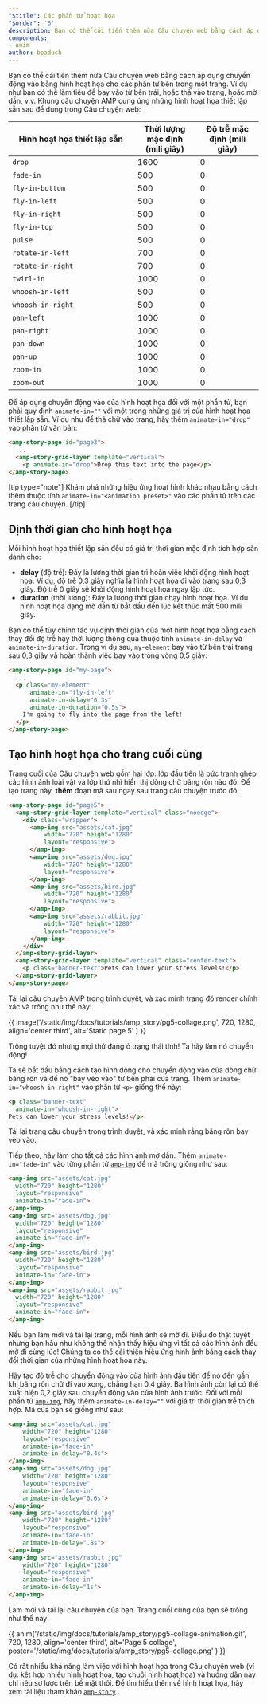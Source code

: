 ```yaml
---
"$title": Các phần tử hoạt họa
"$order": '6'
description: Bạn có thể cải tiến thêm nữa Câu chuyện web bằng cách áp dụng chuyển động vào bằng hình hoạt họa cho các phần tử bên trong một trang. Ví dụ như bạn có thể làm tiêu đề bay vào từ...
components:
- anim
author: bpaduch
---
```


Bạn có thể cải tiến thêm nữa Câu chuyện web bằng cách áp dụng chuyển động vào bằng hình hoạt họa cho các phần tử bên trong một trang. Ví dụ như bạn có thể làm tiêu đề bay vào từ bên trái, hoặc thả vào trang, hoặc mờ dần, v.v. Khung câu chuyện AMP cung ứng những hình hoạt họa thiết lập sẵn sau để dùng trong Câu chuyện web:

<table>
<thead><tr>
  <th width="50%">Hình hoạt họa thiết lập sẵn</th>
  <th width="25%">Thời lượng mặc định (mili giây)</th>
  <th width="25%">Độ trễ mặc định (mili giây)</th>
</tr></thead>
<tbody>
<tr>
  <td><code>drop</code></td>
  <td>1600</td>
  <td>0</td>
</tr>
<tr>
  <td><code>fade-in</code></td>
  <td>500</td>
  <td>0</td>
</tr>
<tr>
  <td><code>fly-in-bottom</code></td>
  <td>500</td>
  <td>0</td>
</tr>
<tr>
  <td><code>fly-in-left</code></td>
  <td>500</td>
  <td>0</td>
</tr>
<tr>
  <td><code>fly-in-right</code></td>
  <td>500</td>
  <td>0</td>
</tr>
<tr>
  <td><code>fly-in-top</code></td>
  <td>500</td>
  <td>0</td>
</tr>
<tr>
  <td><code>pulse</code></td>
  <td>500</td>
  <td>0</td>
</tr>
<tr>
  <td><code>rotate-in-left</code></td>
  <td>700</td>
  <td>0</td>
</tr>
<tr>
  <td><code>rotate-in-right</code></td>
  <td>700</td>
  <td>0</td>
</tr>
<tr>
  <td><code>twirl-in</code></td>
  <td>1000</td>
  <td>0</td>
</tr>
<tr>
  <td><code>whoosh-in-left</code></td>
  <td>500</td>
  <td>0</td>
</tr>
<tr>
  <td><code>whoosh-in-right</code></td>
  <td>500</td>
  <td>0</td>
</tr>
<tr>
  <td><code>pan-left</code></td>
  <td>1000</td>
  <td>0</td>
</tr>
<tr>
  <td><code>pan-right</code></td>
  <td>1000</td>
  <td>0</td>
</tr>
<tr>
  <td><code>pan-down</code></td>
  <td>1000</td>
  <td>0</td>
</tr>
<tr>
  <td><code>pan-up</code></td>
  <td>1000</td>
  <td>0</td>
</tr>
<tr>
  <td><code>zoom-in</code></td>
  <td>1000</td>
  <td>0</td>
</tr>
<tr>
  <td><code>zoom-out</code></td>
  <td>1000</td>
  <td>0</td>
</tr>
</tbody>
</table>

Để áp dụng chuyển động vào của hình hoạt họa đối với một phần tử, bạn phải quy định <code>animate-in="<em data-md-type="raw_html"><animation data-md-type="raw_html" preset></animation></em>"</code> với một trong những giá trị của hình hoạt họa thiết lập sẵn. Ví dụ như để thả chữ vào trang, hãy thêm `animate-in="drop"` vào phần tử văn bản:

```html
<amp-story-page id="page3">
  ...
  <amp-story-grid-layer template="vertical">
    <p animate-in="drop">Drop this text into the page</p>
</amp-story-page>
```

[tip type="note"] Khám phá những hiệu ứng hoạt hình khác nhau bằng cách thêm thuộc tính `animate-in="<animation preset>"` vào các phần tử trên các trang câu chuyện. [/tip]

## Định thời gian cho hình hoạt họa

Mỗi hình hoạt họa thiết lập sẵn đều có giá trị thời gian mặc định tích hợp sẵn dành cho:

- **delay** (độ trễ): Đây là lượng thời gian trì hoãn việc khởi động hình hoạt họa. Ví dụ, độ trễ 0,3 giây nghĩa là hình hoạt họa đi vào trang sau 0,3 giây. Độ trễ 0 giây sẽ khởi động hình hoạt họa ngay lập tức.
- **duration** (thời lượng): Đây là lượng thời gian chạy hình hoạt họa. Ví dụ hình hoạt họa dạng mờ dần từ bắt đầu đến lúc kết thúc mất 500 mili giây.

Bạn có thể tùy chỉnh tác vụ định thời gian của một hình hoạt họa bằng cách thay đổi độ trễ hay thời lượng thông qua thuộc tính `animate-in-delay` và `animate-in-duration`. Trong ví dụ sau, `my-element` bay vào từ bên trái trang sau 0,3 giây và hoàn thành việc bay vào trong vòng 0,5 giây:

```html
<amp-story-page id="my-page">
  ...
  <p class="my-element"
      animate-in="fly-in-left"
      animate-in-delay="0.3s"
      animate-in-duration="0.5s">
    I'm going to fly into the page from the left!
  </p>
</amp-story-page>
```

## Tạo hình hoạt họa cho trang cuối cùng

Trang cuối của Câu chuyện web gồm hai lớp: lớp đầu tiên là bức tranh ghép các hình ảnh loài vật và lớp thứ nhì hiển thị dòng chữ băng rôn nào đó. Để tạo trang này, **thêm** đoạn mã sau ngay sau trang câu chuyện trước đó:

```html
<amp-story-page id="page5">
  <amp-story-grid-layer template="vertical" class="noedge">
    <div class="wrapper">
      <amp-img src="assets/cat.jpg"
          width="720" height="1280"
          layout="responsive">
      </amp-img>
      <amp-img src="assets/dog.jpg"
          width="720" height="1280"
          layout="responsive">
      </amp-img>
      <amp-img src="assets/bird.jpg"
          width="720" height="1280"
          layout="responsive">
      </amp-img>
      <amp-img src="assets/rabbit.jpg"
          width="720" height="1280"
          layout="responsive">
      </amp-img>
    </div>
  </amp-story-grid-layer>
  <amp-story-grid-layer template="vertical" class="center-text">
    <p class="banner-text">Pets can lower your stress levels!</p>
  </amp-story-grid-layer>
</amp-story-page>
```

Tải lại câu chuyện AMP trong trình duyệt, và xác minh trang đó render chính xác và trông như thế này:

{{ image('/static/img/docs/tutorials/amp_story/pg5-collage.png', 720, 1280, align='center third', alt='Static page 5' ) }}

Trông tuyệt đó nhưng mọi thứ đang ở trạng thái tĩnh! Ta hãy làm nó chuyển động!

Ta sẽ bắt đầu bằng cách tạo hình động cho chuyển động vào của dòng chữ băng rôn và để nó "bay vèo vào" từ bên phải của trang. Thêm `animate-in="whoosh-in-right"` vào phần tử `<p>` giống thế này:

```html
<p class="banner-text"
  animate-in="whoosh-in-right">
Pets can lower your stress levels!</p>
```

Tải lại trang câu chuyện trong trình duyệt, và xác minh rằng băng rôn bay vèo vào.

Tiếp theo, hãy làm cho tất cả các hình ảnh mờ dần. Thêm `animate-in="fade-in"` vào từng phần tử [`amp-img`](../../../../documentation/components/reference/amp-img.md) để mã trông giống như sau:

```html
<amp-img src="assets/cat.jpg"
  width="720" height="1280"
  layout="responsive"
  animate-in="fade-in">
</amp-img>
<amp-img src="assets/dog.jpg"
  width="720" height="1280"
  layout="responsive"
  animate-in="fade-in">
</amp-img>
<amp-img src="assets/bird.jpg"
  width="720" height="1280"
  layout="responsive"
  animate-in="fade-in">
</amp-img>
<amp-img src="assets/rabbit.jpg"
  width="720" height="1280"
  layout="responsive"
  animate-in="fade-in">
</amp-img>
```

Nếu bạn làm mới và tải lại trang, mỗi hình ảnh sẽ mờ đi. Điều đó thật tuyệt nhưng bạn hầu như không thể nhận thấy hiệu ứng vì tất cả các hình ảnh đều mờ đi cùng lúc! Chúng ta có thể cải thiện hiệu ứng hình ảnh bằng cách thay đổi thời gian của những hình hoạt họa này.

Hãy tạo độ trễ cho chuyển động vào của hình ảnh đầu tiên để nó đến gần khi băng rôn chữ đi vào xong, chẳng hạn 0,4 giây. Ba hình ảnh còn lại có thể xuất hiện 0,2 giây sau chuyển động vào của hình ảnh trước. Đối với mỗi phần tử [`amp-img`](../../../../documentation/components/reference/amp-img.md), hãy thêm `animate-in-delay=""` với giá trị thời gian trễ thích hợp. Mã của bạn sẽ giống như sau:

```html
<amp-img src="assets/cat.jpg"
    width="720" height="1280"
    layout="responsive"
    animate-in="fade-in"
    animate-in-delay="0.4s">
</amp-img>
<amp-img src="assets/dog.jpg"
    width="720" height="1280"
    layout="responsive"
    animate-in="fade-in"
    animate-in-delay="0.6s">
</amp-img>
<amp-img src="assets/bird.jpg"
    width="720" height="1280"
    layout="responsive"
    animate-in="fade-in"
    animate-in-delay=".8s">
</amp-img>
<amp-img src="assets/rabbit.jpg"
    width="720" height="1280"
    layout="responsive"
    animate-in="fade-in"
    animate-in-delay="1s">
</amp-img>
```

Làm mới và tải lại câu chuyện của bạn. Trang cuối cùng của bạn sẽ trông như thế này:

{{ anim('/static/img/docs/tutorials/amp_story/pg5-collage-animation.gif', 720, 1280, align='center third', alt='Page 5 collage', poster='/static/img/docs/tutorials/amp_story/pg5-collage.png' ) }}

Có rất nhiều khả năng làm việc với hình hoạt họa trong Câu chuyện web (ví dụ: kết hợp nhiều hình hoạt họa, tạo chuỗi hình hoạt họa) và hướng dẫn này chỉ nêu sơ lược trên bề mặt thôi. Để tìm hiểu thêm về hình hoạt họa, hãy xem tài liệu tham khảo [`amp-story`](../../../../documentation/components/reference/amp-story.md) .
